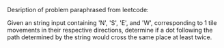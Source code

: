 Desription of problem paraphrased from leetcode:

Given an string input containing 'N', 'S', 'E', and 'W', corresponding to 1 tile movements in their respective directions, determine if a dot following the path determined by the string would cross the same place at least twice.

